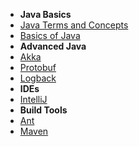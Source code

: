 - **Java Basics**
- [Java Terms and Concepts](/learn_to_code/java/java_terms_and_concepts)
- [Basics of Java](/learn_to_code/java/java_basics)
- **Advanced Java**
- [Akka](/learn_to_code/java/akka/)
- [Protobuf](/learn_to_code/java/protobuf)
- [Logback](/learn_to_code/java/logback)
- **IDEs**
- [IntelliJ](/learn_to_code/java/intellij)
- **Build Tools**
- [Ant](/learn_to_code/java/ant)
- [Maven](/learn_to_code/java/maven)
